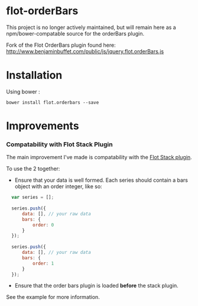 flot-orderBars
==============

This project is no longer actively maintained, but will remain here as a npm/bower-compatable source for the orderBars plugin.

Fork of the Flot OrderBars plugin found here: http://www.benjaminbuffet.com/public/js/jquery.flot.orderBars.js

Installation
============

Using bower :
    
    bower install flot.orderbars --save

Improvements
============

### Compatability with Flot Stack Plugin
The main improvement I've made is compatability with the [Flot Stack plugin](https://github.com/flot/flot/blob/master/jquery.flot.stack.js).

To use the 2 together:
* Ensure that your data is well formed. Each series should contain a bars object with an order integer, like so:
```javascript
  var series = [];
  
  series.push({
      data: [], // your raw data
      bars: {
          order: 0
      }
  });
  
  series.push({
      data: [], // your raw data
      bars: {
          order: 1
      }
  });
```

* Ensure that the order bars plugin is loaded __before__ the stack plugin.

See the example for more information.


